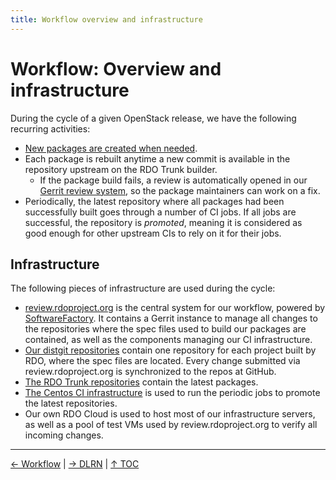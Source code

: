 ```yaml
---
title: Workflow overview and infrastructure
---
```


# Workflow: Overview and infrastructure

During the cycle of a given OpenStack release, we have the following recurring activities:

- [New packages are created when needed](https://www.rdoproject.org/documentation/add-packages/).
- Each package is rebuilt anytime a new commit is available in the repository upstream on the RDO Trunk builder.
  - If the package build fails, a review is automatically opened in our [Gerrit review system](https://review.rdoproject.org), so the package maintainers can work on a fix.
- Periodically, the latest repository where all packages had been successfully built goes through a number of CI jobs. If all jobs are successful, the repository is _promoted_, meaning it is considered as good enough for other upstream CIs to rely on it for their jobs.

## Infrastructure

The following pieces of infrastructure are used during the cycle:

- [review.rdoproject.org](https://review.rdoproject.org) is the central system for our workflow, powered by [SoftwareFactory](https://softwarefactory-project.io/docs/). It contains a Gerrit instance to manage all changes to the repositories where the spec files used to build our packages are contained, as well as the components managing our CI infrastructure.
- [Our distgit repositories](https://github.com/rdo-packages) contain one repository for each project built by RDO, where the spec files are located. Every change submitted via review.rdoproject.org is synchronized to the repos at GitHub.
- [The RDO Trunk repositories](what/trunk-repos) contain the latest packages.
- [The Centos CI infrastructure](https://ci.centos.org/view/rdo/view/promotion-pipeline/) is used to run the periodic jobs to promote the latest repositories.
- Our own RDO Cloud is used to host most of our infrastructure servers, as well as a pool of test VMs used by review.rdoproject.org to verify all incoming changes.

----

[← Workflow](/what/workflow) |
[→ DLRN](/what/dlrn) |
[↑ TOC](/what) 
